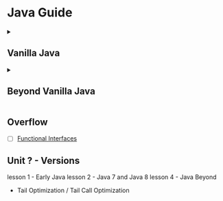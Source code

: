 # Java Guide

<details><summary><h2>Vanilla Java</h2></summary>

<h3> Unit 1 - Getting Started </h3>

- [x] [Introduction](https://github.com/Kevin-Lago/java-guide/tree/main/1-getting_started/1-introduction)
- [ ] [Statements and Expressions](https://github.com/Kevin-Lago/java-guide/tree/main/)
- [ ] [Datatypes and Variables](https://github.com/Kevin-Lago/java-guide/tree/main/)
- [ ] [Loops and Logic](https://github.com/Kevin-Lago/java-guide/tree/main/)
- [ ] [Methods](https://github.com/Kevin-Lago/java-guide/tree/main/)
- [ ] [Arrays](https://github.com/Kevin-Lago/java-guide/tree/main/)

<h3> Unit 2 - Beginner Java </h3>

- [ ] [Object Oriented Programming](https://github.com/Kevin-Lago/java-guide/tree/main/)
- [ ] [Classes and Objects](https://github.com/Kevin-Lago/java-guide/tree/main/)
- [ ] [Debugging](https://github.com/Kevin-Lago/java-guide/tree/main/)
- [ ] [Memory Management](https://github.com/Kevin-Lago/java-guide/tree/main/)
- [ ] [Class Design](https://github.com/Kevin-Lago/java-guide/tree/main/)
- [ ] [Interfaces](https://github.com/Kevin-Lago/java-guide/tree/main/)
- [ ] [Composition](https://github.com/Kevin-Lago/java-guide/tree/main/)
- [ ] [Inheritance](https://github.com/Kevin-Lago/java-guide/tree/main/)
- [ ] [Polymorphism](https://github.com/Kevin-Lago/java-guide/tree/main/)
- [ ] [Enumerated Types](https://github.com/Kevin-Lago/java-guide/tree/main/)
- [ ] [Annotations](https://github.com/Kevin-Lago/java-guide/tree/main/)
- [ ] [Exceptions](https://github.com/Kevin-Lago/java-guide/tree/main/)
- [ ] [Java Versions](https://github.com/Kevin-Lago/java-guide/tree/main/)
- [ ] [Java Docs](https://github.com/Kevin-Lago/java-guide/tree/main/)

<h3> Unit 3 - Intermediate Java </h3>

- [ ] [Collections](https://github.com/Kevin-Lago/java-guide/tree/main/)
- [ ] [Maps](https://github.com/Kevin-Lago/java-guide/tree/main/)
- [ ] [Streams](https://github.com/Kevin-Lago/java-guide/tree/main/)
- [ ] [Lambdas](https://github.com/Kevin-Lago/java-guide/tree/main/)
- [ ] [Generics](https://github.com/Kevin-Lago/java-guide/tree/main/)
- [ ] [Algorithms](https://github.com/Kevin-Lago/java-guide/tree/main/)
- [ ] [Structured Data](https://github.com/Kevin-Lago/java-guide/tree/main/)
- [ ] [Filtering](https://github.com/Kevin-Lago/java-guide/tree/main/)
- [ ] [Searching](https://github.com/Kevin-Lago/java-guide/tree/main/)
- [ ] [Sorting](https://github.com/Kevin-Lago/java-guide/tree/main/)
- [ ] [Working with Files](https://github.com/Kevin-Lago/java-guide/tree/main/)

<h3> Unit 4 - Advanced Java </h3>

- [ ] [Java Beans](https://github.com/Kevin-Lago/java-guide/tree/main/)
- [ ] [Reflection API](https://github.com/Kevin-Lago/java-guide/tree/main/)
- [ ] [Serialization](https://github.com/Kevin-Lago/java-guide/tree/main/)
- [ ] [Multithreading](https://github.com/Kevin-Lago/java-guide/tree/main/)
- [ ] [Advanced Algorithms](https://github.com/Kevin-Lago/java-guide/tree/main/)

TBD...

</details>

<details><summary><h2>Beyond Vanilla Java</h2></summary>

<h3> Unit 5 - Application Programming Interfaces </h3>

- [ ] [Web Apps](https://github.com/Kevin-Lago/java-guide/tree/main/)
- [ ] [HTTP](https://github.com/Kevin-Lago/java-guide/tree/main/)
- [ ] [REST](https://github.com/Kevin-Lago/java-guide/tree/main/)
- [ ] [SOAP](https://github.com/Kevin-Lago/java-guide/tree/main/)
- [ ] [JSON](https://github.com/Kevin-Lago/java-guide/tree/main/)
- [ ] [Spring Boot](https://github.com/Kevin-Lago/java-guide/tree/main/)
- [ ] [Spring MVC and Tomcat](https://github.com/Kevin-Lago/java-guide/tree/main/)
- [ ] [Documentation and Swagger](https://github.com/Kevin-Lago/java-guide/tree/main/)
- [ ] [Spring REST Controller](https://github.com/Kevin-Lago/java-guide/tree/main/)
- [ ] [Spring SOAP Controller](https://github.com/Kevin-Lago/java-guide/tree/main/)
- [ ] [Basic Web Interfaces](https://github.com/Kevin-Lago/java-guide/tree/main/)

<h3> Unit 6 - Databases </h3>

- [ ] [Relational Databases](https://github.com/Kevin-Lago/java-guide/tree/main/)
- [ ] [MySQL](https://github.com/Kevin-Lago/java-guide/tree/main/)
- [ ] [OracleSQL](https://github.com/Kevin-Lago/java-guide/tree/main/)
- [ ] [Data Modeling](https://github.com/Kevin-Lago/java-guide/tree/main/)
- [ ] [Joins](https://github.com/Kevin-Lago/java-guide/tree/main/)
- [ ] [JDBC](https://github.com/Kevin-Lago/java-guide/tree/main/)
- [ ] [JPA](https://github.com/Kevin-Lago/java-guide/tree/main/)
- [ ] [Non-relational Databases](https://github.com/Kevin-Lago/java-guide/tree/main/)
- [ ] [Cassandra](https://github.com/Kevin-Lago/java-guide/tree/main/)
- [ ] [Mongoose](https://github.com/Kevin-Lago/java-guide/tree/main/)

<h3> Unit 7 - Spring Boot </h3>

Lesson ? - Spring Security
lesson ? - RabbitMQ
lesson ? - Kafka
lesson ? - Queues
lesson ? - Caching Data
lesson ? - Circuit Breakers
lesson ? - Thymeleaf

<h3> Unit 8 - Testing </h3>

lesson ? - Test Driven Development
lesson ? - JUnit
lesson ? - Mockito
lesson ? - others... potentially

<h3> Unit 9 - Microservices </h3>

lesson ? - 12 Factor Microservices
lesson ? - Configuration Service
lesson ? - Eureka Service Registry
lesson ? - Edge Services

<!-- Assumes an existing understanding of these tools -->
<!-- Details will be in different repo -->
<h3> Unit ? - Containerization </h3>

lesson ? - Docker
lesson ? - Kubernetes 

<h3> Unit ? - Continuous Development / Continuous Integration </h3>

lesson ? - Jenkins

</details>

## Overflow

- [ ] [Functional Interfaces](https://github.com/Kevin-Lago/java-guide/tree/main/)

## Unit ? - Versions <!-- Not sure what I'll do with this.. but I'd like to explain the differences of each version -->
lesson 1 - Early Java
lesson 2 - Java 7 and Java 8
lesson 4 - Java Beyond


- Tail Optimization / Tail Call Optimization

